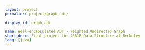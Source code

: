 ```yaml
---
layout: project
permalink: project/graph_adt/

display_id: graph_adt

name: Well-encapsulated ADT - Weighted Undirected Graph
short_desc: Final project for CS61B-Data Structure at Berkeley
lang: [java]
---
```

